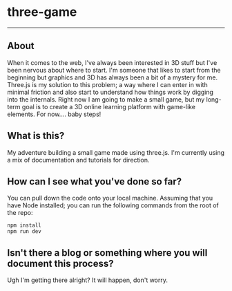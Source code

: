 # three-game
---
## About

When it comes to the web, I've always been interested in 3D stuff but I've been nervous about where to start.
I'm someone that likes to start from the beginning but graphics and 3D has always been a bit of a mystery for me.
Three.js is my solution to this problem; a way where I can enter in with minimal friction and also start to understand
how things work by digging into the internals. Right now I am going to make a small game, but my long-term goal is to create
a 3D online learning platform with game-like elements. For now.... baby steps!

## What is this?

My adventure building a small game made using three.js. I'm currently using a mix of documentation and tutorials for direction.

## How can I see what you've done so far?

You can pull down the code onto your local machine. Assuming that you have Node installed; you can run the following commands from the root of the repo:
```
npm install
npm run dev
```

## Isn't there a blog or something where you will document this process?

Ugh I'm getting there alright? It will happen, don't worry.